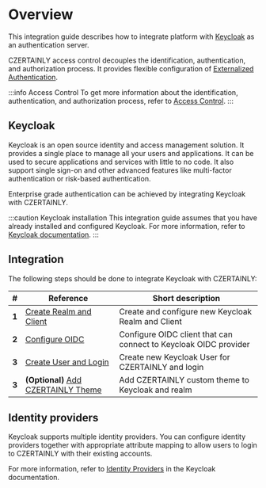 # Overview

This integration guide describes how to integrate platform with [Keycloak](https://www.keycloak.org/) as an authentication server.

CZERTAINLY access control decouples the identification, authentication, and authorization process. It provides flexible configuration of [Externalized Authentication](../../concept-design/architecture/access-control/externalized-authentication).

:::info Access Control
To get more information about the identification, authentication, and authorization process, refer to [Access Control](../../concept-design/architecture/access-control/overview).
:::

## Keycloak

Keycloak is an open source identity and access management solution. It provides a single place to manage all your users and applications. It can be used to secure applications and services with little to no code. It also support single sign-on and other advanced features like multi-factor authentication or risk-based authentication.

Enterprise grade authentication can be achieved by integrating Keycloak with CZERTAINLY.

:::caution Keycloak installation
This integration guide assumes that you have already installed and configured Keycloak. For more information, refer to [Keycloak documentation](https://www.keycloak.org/documentation.html).
:::

## Integration

The following steps should be done to integrate Keycloak with CZERTAINLY:

| #     | Reference                                                     | Short description                                                |
|-------|---------------------------------------------------------------|------------------------------------------------------------------|
| **1** | [Create Realm and Client](create-realm)                       | Create and configure new Keycloak Realm and Client               |
| **2** | [Configure OIDC](configure-oidc)                              | Configure OIDC client that can connect to Keycloak OIDC provider |
| **3** | [Create User and Login](create-user-login)                    | Create new Keycloak User for CZERTAINLY and login                |
| **3** | **(Optional)** [Add CZERTAINLY Theme](czertainly-theme) | Add CZERTAINLY custom theme to Keycloak and realm                |

## Identity providers

Keycloak supports multiple identity providers.
You can configure identity providers together with appropriate attribute mapping to allow users to login to CZERTAINLY with their existing accounts.

For more information, refer to [Identity Providers](https://www.keycloak.org/docs/latest/server_admin/#_identity_broker) in the Keycloak documentation.